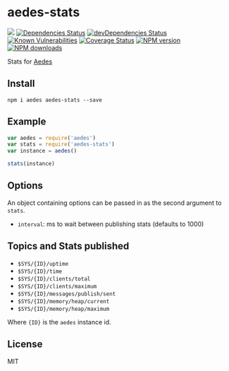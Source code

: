 # aedes-stats
![](https://github.com/moscajs/aedes-stats/workflows/ci/badge.svg)
[![Dependencies Status](https://david-dm.org/moscajs/aedes-stats/status.svg)](https://david-dm.org/moscajs/aedes-stats)
[![devDependencies Status](https://david-dm.org/moscajs/aedes-stats/dev-status.svg)](https://david-dm.org/moscajs/aedes-stats?type=dev)
<br/>
[![Known Vulnerabilities](https://snyk.io/test/github/moscajs/aedes-stats/badge.svg)](https://snyk.io/test/github/moscajs/aedes-stats)
[![Coverage Status](https://coveralls.io/repos/moscajs/aedes-stats/badge.svg?branch=master&service=github)](https://coveralls.io/github/moscajs/aedes-stats?branch=master)
[![NPM version](https://img.shields.io/npm/v/aedes-stats.svg?style=flat)](https://www.npmjs.com/package/aedes-stats)
[![NPM downloads](https://img.shields.io/npm/dm/aedes-stats.svg?style=flat)](https://www.npmjs.com/package/aedes-stats)

Stats for [Aedes](http://npm.im/aedes)

## Install

```
npm i aedes aedes-stats --save
```

## Example

```js
var aedes = require('aedes')
var stats = require('aedes-stats')
var instance = aedes()

stats(instance)
```

## Options

An object containing options can be passed in as the second argument to `stats`.

* `interval`: ms to wait between publishing stats (defaults to 1000)

## Topics and Stats published

* `$SYS/{ID}/uptime`
* `$SYS/{ID}/time`
* `$SYS/{ID}/clients/total`
* `$SYS/{ID}/clients/maximum`
* `$SYS/{ID}/messages/publish/sent`
* `$SYS/{ID}/memory/heap/current`
* `$SYS/{ID}/memory/heap/maximum`

Where `{ID}` is the `aedes` instance id.

## License

MIT
